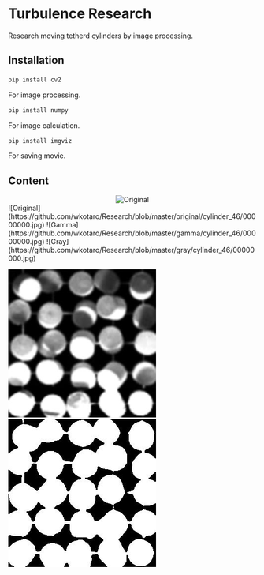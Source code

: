 # Turbulence Research

Research moving tetherd cylinders by image processing.

## Installation

```bash
pip install cv2
```
For image processing.

```bash
pip install numpy
```
For image calculation.

```bash
pip install imgviz
```
For saving movie.

## Content

<div align="center"> <img src="https://github.com/wkotaro/Research/blob/master/original/cylinder_46/00000000.jpg)    ![Gamma](https://github.com/wkotaro/Research/blob/master/gamma/cylinder_46/00000000.jpg", title="Original"> </div>
  ![Original](https://github.com/wkotaro/Research/blob/master/original/cylinder_46/00000000.jpg)    ![Gamma](https://github.com/wkotaro/Research/blob/master/gamma/cylinder_46/00000000.jpg)    ![Gray](https://github.com/wkotaro/Research/blob/master/gray/cylinder_46/00000000.jpg)

  ![Gauus](https://github.com/wkotaro/Research/blob/master/gauss/cylinder_46/00000000.jpg)    ![out](https://github.com/wkotaro/Research/blob/master/out/cylinder_46/00000000.jpg)
